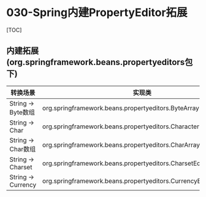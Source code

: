 # 030-Spring内建PropertyEditor拓展

[TOC]

## 内建拓展(org.springframework.beans.propertyeditors包下)

| 转换场景            | 实现类                                                       |
| ------------------- | ------------------------------------------------------------ |
| String ->  Byte数组 | org.springframework.beans.propertyeditors.ByteArrayPropertyEditor |
| String -> Char      | org.springframework.beans.propertyeditors.CharacterEditor    |
| String -> Char数组  | org.springframework.beans.propertyeditors.CharArrayPropertyEditor |
| String -> Charset   | org.springframework.beans.propertyeditors.CharsetEditor      |
| String -> Currency  | org.springframework.beans.propertyeditors.CurrencyEditor     |

